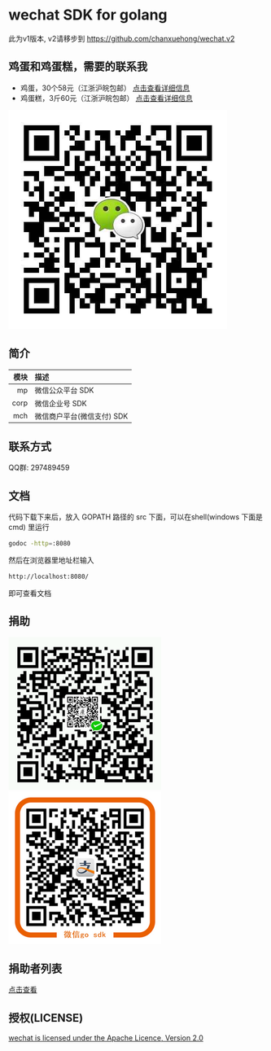 # wechat SDK for golang
此为v1版本, v2请移步到 https://github.com/chanxuehong/wechat.v2

## 鸡蛋和鸡蛋糕，需要的联系我
* 鸡蛋，30个58元（江浙沪皖包邮） [点击查看详细信息](http://7xrla0.com1.z0.glb.clouddn.com/egg.html)  
* 鸡蛋糕，3斤60元（江浙沪皖包邮） [点击查看详细信息](http://7xrla0.com1.z0.glb.clouddn.com/egg2.html)  

![个人微信号](https://github.com/chanxuehong/wechat/blob/master/weixin_qrcode.png)

## 简介
| 模块  | 描述                     |
|-----:|:-------------------------|
| mp   | 微信公众平台 SDK           |
| corp | 微信企业号 SDK             |
| mch  | 微信商户平台(微信支付) SDK   |

## 联系方式
QQ群: 297489459

## 文档
代码下载下来后，放入 GOPATH 路径的 src 下面，可以在shell(windows 下面是 cmd) 里运行
```sh
godoc -http=:8080
```

然后在浏览器里地址栏输入
```sh
http://localhost:8080/
```
即可查看文档

## 捐助
![微信支付](https://github.com/chanxuehong/wechat/blob/master/weixin_pay.png)
![支付宝](https://github.com/chanxuehong/wechat/blob/master/alipay.png)

## 捐助者列表
[点击查看](https://github.com/chanxuehong/wechat/blob/master/donors.md)

## 授权(LICENSE)
[wechat is licensed under the Apache Licence, Version 2.0](http://www.apache.org/licenses/LICENSE-2.0.html)
